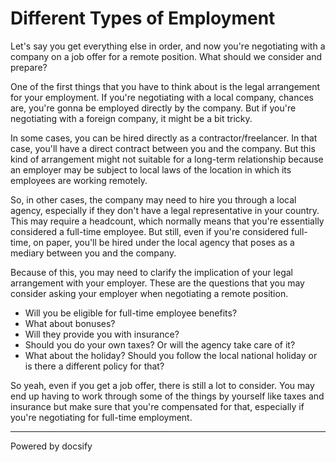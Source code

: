 # Different Types of Employment

Let's say you get everything else in order, and now you're negotiating with a company on a job offer for a remote position. What should we consider and prepare?

One of the first things that you have to think about is the legal arrangement for your employment. If you're negotiating with a local company, chances are, you're gonna be employed directly by the company. But if you're negotiating with a foreign company, it might be a bit tricky. 

In some cases, you can be hired directly as a contractor/freelancer. In that case, you'll have a direct contract between you and the company. But this kind of arrangement might not suitable for a long-term relationship because an employer may be subject to local laws of the location in which its employees are working remotely. 

So, in other cases, the company may need to hire you through a local agency, especially if they don't have a legal representative in your country. This may require a headcount, which normally means that you're essentially considered a full-time employee. But still, even if you're considered full-time, on paper, you'll be hired under the local agency that poses as a mediary between you and the company.

Because of this, you may need to clarify the implication of your legal arrangement with your employer. These are the questions that you may consider asking your employer when negotiating a remote position. 

- Will you be eligible for full-time employee benefits? 
- What about bonuses? 
- Will they provide you with insurance? 
- Should you do your own taxes? Or will the agency take care of it? 
- What about the holiday? Should you follow the local national holiday or is there a different policy for that?

So yeah, even if you get a job offer, there is still a lot to consider. You may end up having to work through some of the things by yourself like taxes and insurance but make sure that you're compensated for that, especially if you're negotiating for full-time employment. 

----

<a href="https://docsify.js.org" target="_blank" style="color: inherit; font-weight: normal; text-decoration: none;">Powered by docsify</a>